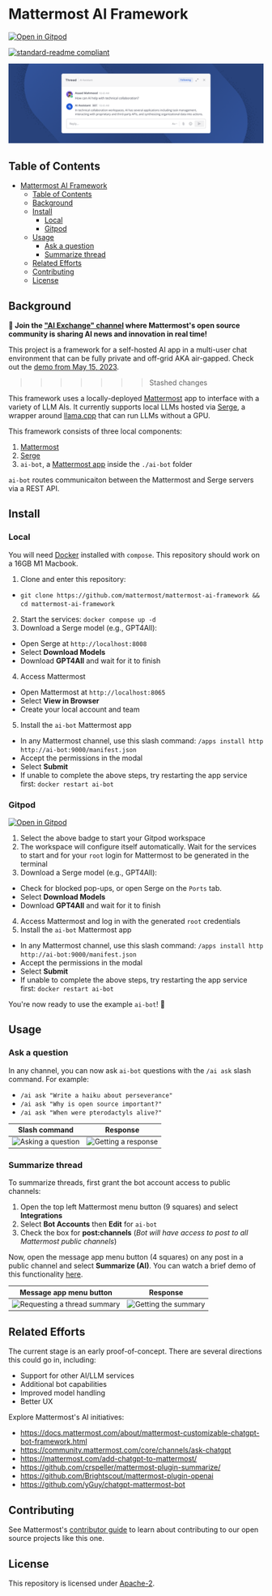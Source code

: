 # Mattermost AI Framework

[![Open in Gitpod](https://gitpod.io/button/open-in-gitpod.svg)](https://gitpod.io/#https://github.com/mattermost/mattermost-ai-framework)

[![standard-readme compliant](https://img.shields.io/badge/readme%20style-standard-brightgreen.svg?style=flat-square)](https://github.com/RichardLitt/standard-readme)

![mattermist ai](./banner.png "Mattermost AI Preview")

## Table of Contents

- [Mattermost AI Framework](#mattermost-ai-framework)
  - [Table of Contents](#table-of-contents)
  - [Background](#background)
  - [Install](#install)
    - [Local](#local)
    - [Gitpod](#gitpod)
  - [Usage](#usage)
    - [Ask a question](#ask-a-question)
    - [Summarize thread](#summarize-thread)
  - [Related Efforts](#related-efforts)
  - [Contributing](#contributing)
  - [License](#license)

## Background

**🚀 Join the ["AI Exchange" channel](https://community.mattermost.com/core/channels/ai-exchange) where Mattermost's open source community is sharing AI news and innovation in real time!**

This project is a framework for a self-hosted AI app in a multi-user chat environment that can be fully private and off-grid AKA air-gapped. Check out the [demo from May 15, 2023](https://www.linkedin.com/posts/iantien_opensource-writing-ai-activity-7064180683354636288-161h?utm_source=share&utm_medium=member_desktop). 
>>>>>>> Stashed changes

This framework uses a locally-deployed [Mattermost](https://mattermost.com/) app to interface with a variety of LLM AIs. It currently supports local LLMs hosted via [Serge](https://github.com/nsarrazin/serge), a wrapper around [llama.cpp](https://github.com/ggerganov/llama.cpp) that can run LLMs without a GPU.

This framework consists of three local components:
1. [Mattermost](https://github.com/mattermost/mattermost-server)
2. [Serge](https://github.com/nsarrazin/serge)
3. `ai-bot`, a [Mattermost app](https://developers.mattermost.com/integrate/apps/) inside the `./ai-bot` folder

`ai-bot` routes communicaiton between the Mattermost and Serge servers via a REST API.

## Install

### Local

You will need [Docker](https://docs.docker.com/get-docker/) installed with `compose`. This repository should work on a 16GB M1 Macbook.

1. Clone and enter this repository:
  * `git clone https://github.com/mattermost/mattermost-ai-framework && cd mattermost-ai-framework`
2. Start the services: `docker compose up -d`
3. Download a Serge model (e.g., GPT4All):
  * Open Serge at `http://localhost:8008`
  * Select **Download Models**
  * Download **GPT4All** and wait for it to finish
4. Access Mattermost
  * Open Mattermost at `http://localhost:8065`
  * Select **View in Browser**
  * Create your local account and team
5. Install the `ai-bot` Mattermost app
  * In any Mattermost channel, use this slash command: `/apps install http http://ai-bot:9000/manifest.json`
  * Accept the permissions in the modal
  * Select **Submit**
  * If unable to complete the above steps, try restarting the app service first: `docker restart ai-bot`

### Gitpod

[![Open in Gitpod](https://gitpod.io/button/open-in-gitpod.svg)](https://gitpod.io/#https://github.com/mattermost/mattermost-ai-framework)

1. Select the above badge to start your Gitpod workspace
2. The workspace will configure itself automatically. Wait for the services to start and for your `root` login for Mattermost to be generated in the terminal
3. Download a Serge model (e.g., GPT4All):
  * Check for blocked pop-ups, or open Serge on the `Ports` tab.
  * Select **Download Models**
  * Download **GPT4All** and wait for it to finish
4. Access Mattermost and log in with the generated `root` credentials
5. Install the `ai-bot` Mattermost app
  * In any Mattermost channel, use this slash command: `/apps install http http://ai-bot:9000/manifest.json`
  * Accept the permissions in the modal
  * Select **Submit**
  * If unable to complete the above steps, try restarting the app service first: `docker restart ai-bot`

You're now ready to use the example `ai-bot`! 🎉

## Usage

### Ask a question

In any channel, you can now ask `ai-bot` questions with the `/ai ask` slash command. For example:
 * `/ai ask "Write a haiku about perseverance"`
 * `/ai ask "Why is open source important?"`
 * `/ai ask "When were pterodactyls alive?"`

|                                                        Slash command                                                         |                                                           Response                                                            |
| :--------------------------------------------------------------------------------------------------------------------------: | :---------------------------------------------------------------------------------------------------------------------------: |
| ![Asking a question](https://github.com/azigler/mattermost-ai-framework/assets/7295363/6f90923e-e8c0-4ac5-9134-cc1e0d69b78e) | ![Getting a response](https://github.com/azigler/mattermost-ai-framework/assets/7295363/bdf6f0f4-3d3d-4e76-8adb-0c01fe5b63c3) |

### Summarize thread

To summarize threads, first grant the bot account access to public channels:
1. Open the top left Mattermost menu button (9 squares) and select **Integrations**
2. Select **Bot Accounts** then **Edit** for `ai-bot`
3. Check the box for **post:channels** (*Bot will have access to post to all Mattermost public channels*)

Now, open the message app menu button (4 squares) on any post in a public channel and select **Summarize (AI)**. You can watch a brief demo of this functionality [here](https://community.mattermost.com/files/k4gdq47njfg6uxuzr5toq5eb4a/public?h=_Lu6LPIGENzL15vfKYSw3AId2yKSGAGySMH9nCRBr24).

|                                                        Message app menu button                                                         |                                                            Response                                                            |
| :------------------------------------------------------------------------------------------------------------------------------------: | :----------------------------------------------------------------------------------------------------------------------------: |
| ![Requesting a thread summary](https://github.com/azigler/mattermost-ai-framework/assets/7295363/0d048925-37b0-47dd-84c0-e7c76ba2cffc) | ![Getting the summary](https://github.com/azigler/mattermost-ai-framework/assets/7295363/019f7e59-23df-4cc5-9268-37677b32837a) |

## Related Efforts

The current stage is an early proof-of-concept. There are several directions this could go in, including:

* Support for other AI/LLM services
* Additional bot capabilities
* Improved model handling
* Better UX

Explore Mattermost's AI initiatives:

* https://docs.mattermost.com/about/mattermost-customizable-chatgpt-bot-framework.html
* https://community.mattermost.com/core/channels/ask-chatgpt
* https://mattermost.com/add-chatgpt-to-mattermost/
* https://github.com/crspeller/mattermost-plugin-summarize/
* https://github.com/Brightscout/mattermost-plugin-openai
* https://github.com/yGuy/chatgpt-mattermost-bot

## Contributing

See Mattermost's [contributor guide](https://developers.mattermost.com/contribute/) to learn about contributing to our open source projects like this one.

## License

This repository is licensed under [Apache-2](./LICENSE).

